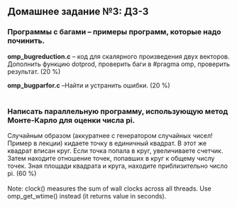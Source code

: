 ## Домашнее задание №3: ДЗ-3

### Программы с багами – примеры программ, которые надо починить.<br>
**omp_bugreduction.c** – код для скалярного произведения двух векторов. <br>
Дополнить функцию dotprod, проверить баги в #pragma omp, проверить результат. (20 %)<br>

**omp_bugparfor.c** –Найти и устранить ошибки. (20 %)
<br><br>

### Написать параллельную программу, использующую метод Монте-Карло для оценки числа pi.<br>
Случайным образом (аккуратнее с генератором случайных чисел! Пример в лекции) кидаете точку в единичный квадрат. В этот же квадрат вписан круг. Если точка попала в круг, увеличиваете счетчик. Затем находите отношение точек, попавших в круг к общему числу точек. Зная площади квадрата и круга, находите приблизительно число pi. (60 %)
<br><br>
Note: clock() measures the sum of wall clocks across all threads. Use omp_get_wtime() instead (it returns value in seconds).

